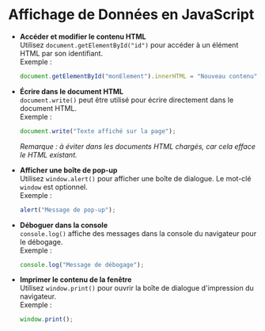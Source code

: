 # Affichage de Données en JavaScript

- **Accéder et modifier le contenu HTML**  
  Utilisez `document.getElementById("id")` pour accéder à un élément HTML par son identifiant.  
  Exemple :
  ```javascript
  document.getElementById("monElement").innerHTML = "Nouveau contenu";
  ```

- **Écrire dans le document HTML**  
  `document.write()` peut être utilisé pour écrire directement dans le document HTML.  
  Exemple :
  ```javascript
  document.write("Texte affiché sur la page");
  ```
  *Remarque : à éviter dans les documents HTML chargés, car cela efface le HTML existant.*

- **Afficher une boîte de pop-up**  
  Utilisez `window.alert()` pour afficher une boîte de dialogue. Le mot-clé `window` est optionnel.  
  Exemple :
  ```javascript
  alert("Message de pop-up");
  ```

- **Déboguer dans la console**  
  `console.log()` affiche des messages dans la console du navigateur pour le débogage.  
  Exemple :
  ```javascript
  console.log("Message de débogage");
  ```

- **Imprimer le contenu de la fenêtre**  
  Utilisez `window.print()` pour ouvrir la boîte de dialogue d'impression du navigateur.  
  Exemple :
  ```javascript
  window.print();
  ```